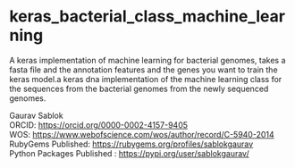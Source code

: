 # keras_bacterial_class_machine_learning
A keras implementation of machine learning for bacterial genomes, takes a fasta file and the annotation features and the genes you want to train the keras model.a keras dna implementation of the machine learning class for the sequences from the bacterial genomes from the newly sequenced genomes.

Gaurav Sablok \
ORCID: https://orcid.org/0000-0002-4157-9405 \
WOS: https://www.webofscience.com/wos/author/record/C-5940-2014 \
RubyGems Published: https://rubygems.org/profiles/sablokgaurav \
Python Packages Published : https://pypi.org/user/sablokgaurav/
